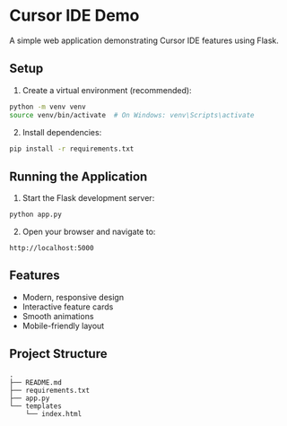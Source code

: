 # Cursor IDE Demo

A simple web application demonstrating Cursor IDE features using Flask.

## Setup

1. Create a virtual environment (recommended):
```bash
python -m venv venv
source venv/bin/activate  # On Windows: venv\Scripts\activate
```

2. Install dependencies:
```bash
pip install -r requirements.txt
```

## Running the Application

1. Start the Flask development server:
```bash
python app.py
```

2. Open your browser and navigate to:
```
http://localhost:5000
```

## Features

- Modern, responsive design
- Interactive feature cards
- Smooth animations
- Mobile-friendly layout

## Project Structure

```
.
├── README.md
├── requirements.txt
├── app.py
└── templates
    └── index.html
``` 